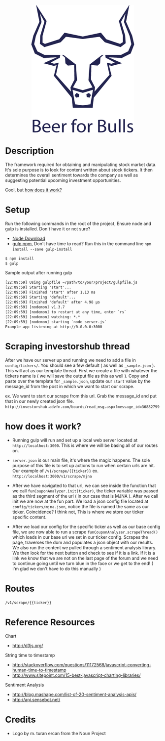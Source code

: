 <p align="center">
  <img src="/media/images/logo.png" alt="Fun Coupon Analyzer"/>
</p>

Description
===

The framework required for obtaining and manipulating stock market data. It's sole purpose is to look for content 
written about stock tickers. It then determines the overall sentiment towards the company as well as suggesting 
potential upcoming investment opportunities.

Cool, but [how does it work?](#how-does-it-work)

Setup
====

Run the following commands in the root of the project, Ensure node and gulp is installed.
Don't have it or not sure? 

* [Node Download](https://nodejs.org/download/)
* [gulp npm](https://www.npmjs.com/package/gulp-install), Don't have time to read? Run this in the command line `npm install --save gulp-install`

```
$ npm install
$ gulp
```

Sample output after running gulp

```
[22:09:59] Using gulpfile ~/path/to/your/project/gulpfile.js
[22:09:59] Starting 'start'...
[22:09:59] Finished 'start' after 1.13 ms
[22:09:59] Starting 'default'...
[22:09:59] Finished 'default' after 4.98 μs
[22:09:59] [nodemon] v1.3.7
[22:09:59] [nodemon] to restart at any time, enter `rs`
[22:09:59] [nodemon] watching: *.*
[22:09:59] [nodemon] starting `node server.js`
Example app listening at http://0.0.0.0:3000
```



Scraping investorshub thread
===
After we have our server up and running we need to add a file in `config/tickers/`. You should see a few default ( as well as `_sample.json` ).
This will act as our template thread. First we create a file with whatever the tickers name is ( we will save the output file as this as well ).
Copy and paste over the template for `_sample.json`, update our `start` value by the message_id from the post in which we want to start our scrape.

ex.
We want to start our scrape from this url. Grab the message_id and put that in our newly created json file.
`http://investorshub.advfn.com/boards/read_msg.aspx?message_id=36882799`

how does it work?
===

* Running gulp will run and set up a local web server located at `http://localhost:3000`. This is where we will be basing
all of our routes on.

* `server.json` is our main file, it's where the magic happens. The sole purpose of this file is to set up actions to run
when certain urls are hit. Our example of `/v1/scrape/{{ticker}}` ex. `http://localhost:3000/v1/scrape/mjna`

* After we have navigated to that url, we can see inside the function that we call  `funCouponAnalyzer.init(ticker)`, 
the ticker variable was passed as the third segment of the url ( in our case that is MJNA ). After we call init we are now 
at the fun part. We load a json config file located at `config/tickers/mjna.json`, notice the file is named the same as our ticker.
Coincidence? I think not, This is where we store our ticker specific content. 

* After we load our config for the specific ticker as well as our base config file, we are now able to run a scrape 
`funCouponAnalyzer.scrapeThread()` which loads in our base url we set in our ticker config. Scrapes the page, traverses the dom and
populates a json object with our results. We also run the content we pulled through a sentiment analysis library.
We then look for the next button and check to see if it is a link. If it is a link we know that we are not on the last page 
of the forum and we need to continue going until we turn blue in the face or we get to the end! ( I'm glad we don't have to do this
manually )

Routes
===
`/v1/scrape/{{ticker}}`

Reference Resources
===
Chart 
* http://d3js.org/

String time to timestamp 
* http://stackoverflow.com/questions/11172568/javascript-converting-human-time-to-timestamp
* http://www.sitepoint.com/15-best-javascript-charting-libraries/

Sentiment Analysis
* http://blog.mashape.com/list-of-20-sentiment-analysis-apis/
* http://api.sensebot.net/


Credits
===
* Logo by m. turan ercan from the Noun Project